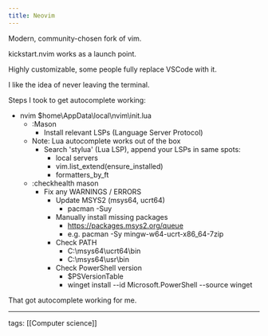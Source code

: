 ```yaml
---
title: Neovim
---
```


Modern, community-chosen fork of vim.  

kickstart.nvim works as a launch point.  

Highly customizable, some people fully replace VSCode with it.  

I like the idea of never leaving the terminal.  

Steps I took to get autocomplete working:

- nvim $home\AppData\local\nvim\init.lua
	- :Mason
		- Install relevant LSPs (Language Server Protocol)
	- Note: Lua autocomplete works out of the box
		- Search 'stylua' (Lua LSP), append your LSPs in same spots:
			- local servers
			- vim.list_extend(ensure_installed)
			- formatters_by_ft
	- :checkhealth mason
		- Fix any WARNINGS / ERRORS
			- Update MSYS2 (msys64, ucrt64)
				- pacman -Suy
			- Manually install missing packages
				- https://packages.msys2.org/queue
				- e.g. pacman -Sy mingw-w64-ucrt-x86_64-7zip
			- Check PATH
				- C:\\msys64\\ucrt64\\bin
				- C:\\msys64\\usr\\bin
			- Check PowerShell version
				- $PSVersionTable
				- winget install --id Microsoft.PowerShell --source winget

That got autocomplete working for me.

---

tags: [[Computer science]]
